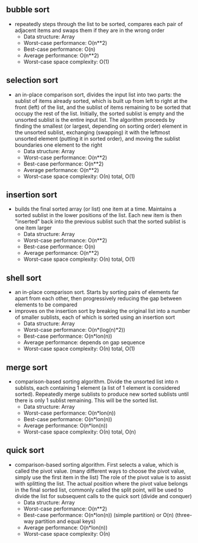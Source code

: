 ## bubble sort
- repeatedly steps through the list to be sorted, compares each pair of adjacent items and swaps them if they are in the wrong order  
    + Data structure: Array  
    + Worst-case performance: O(n**2)  
    + Best-case performance: O(n)  
    + Average performance: O(n**2)  
    + Worst-case space complexity: O(1)  
    
    
## selection sort
- an in-place comparison sort, divides the input list into two parts: the sublist of items already sorted, which is built up from left to right at the front (left) of the list, and the sublist of items remaining to be sorted that occupy the rest of the list. Initially, the sorted sublist is empty and the unsorted sublist is the entire input list. The algorithm proceeds by finding the smallest (or largest, depending on sorting order) element in the unsorted sublist, exchanging (swapping) it with the leftmost unsorted element (putting it in sorted order), and moving the sublist boundaries one element to the right  
    + Data structure: Array  
    + Worst-case performance: O(n**2)  
    + Best-case performance: O(n**2)  
    + Average performance: O(n**2)  
    + Worst-case space complexity: О(n) total, O(1)  
    
    
## insertion sort 
- builds the final sorted array (or list) one item at a time. Maintains a sorted sublist in the lower positions of the list. Each new item is then "inserted" back into the previous sublist such that the sorted sublist is one item larger  
    + Data structure: Array  
    + Worst-case performance: O(n**2)  
    + Best-case performance: O(n)  
    + Average performance: O(n**2)  
    + Worst-case space complexity: О(n) total, O(1)  
    
    
## shell sort  
- an in-place comparison sort. Starts by sorting pairs of elements far apart from each other, then progressively reducing the gap between elements to be compared  
-  improves on the insertion sort by breaking the original list into a number of smaller sublists, each of which is sorted using an insertion sort  
    + Data structure: Array  
    + Worst-case performance: O(n*(log(n)*2))  
    + Best-case performance: O(n*lon(n))  
    + Average performance: depends on gap sequence  
    + Worst-case space complexity: О(n) total, O(1)  
    
    
## merge sort  
- comparison-based sorting algorithm. Divide the unsorted list into n sublists, each containing 1 element (a list of 1 element is considered sorted). Repeatedly merge sublists to produce new sorted sublists until there is only 1 sublist remaining. This will be the sorted list.
    + Data structure: Array  
    + Worst-case performance: O(n*lon(n))  
    + Best-case performance: O(n*lon(n))  
    + Average performance: O(n*lon(n))  
    + Worst-case space complexity: О(n) total, O(n)  
    
    
## quick sort  
- comparison-based sorting algorithm. First selects a value, which is called the pivot value. (many different ways to choose the pivot value, simply use the first item in the list) The role of the pivot value is to assist with splitting the list. The actual position where the pivot value belongs in the final sorted list, commonly called the split point, will be used to divide the list for subsequent calls to the quick sort (divide and conquer)  
    + Data structure: Array  
    + Worst-case performance: O(n**2)  
    + Best-case performance: O(n*lon(n)) (simple partition) or O(n) (three-way partition and equal keys)
    + Average performance: O(n*lon(n))  
    + Worst-case space complexity: О(n)  
    